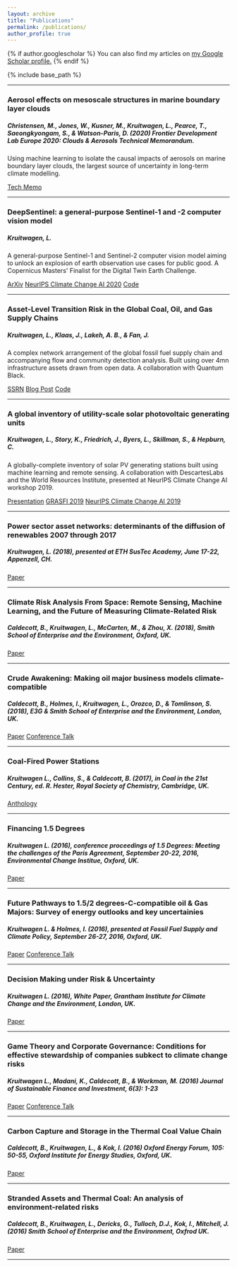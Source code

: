 ```yaml
---
layout: archive
title: "Publications"
permalink: /publications/
author_profile: true
---
```


{% if author.googlescholar %}
  You can also find my articles on <u><a href="{{author.googlescholar}}">my Google Scholar profile</a>.</u>
{% endif %}

{% include base_path %}

-----
### Aerosol effects on mesoscale structures in marine boundary layer clouds
##### Christensen, M., Jones, W., Kusner, M., Kruitwagen, L., Pearce, T., Saeongkyongam, S., & Watson-Paris, D. (2020) _Frontier Development Lab Europe 2020: Clouds & Aerosols Technical Memorandum._

Using machine learning to isolate the causal impacts of aerosols on marine boundary layer clouds, the largest source of uncertainty in long-term climate modelling. 

[Tech Memo](http://Lkruitwagen.github.io/files/Clouds_Tech_Memo_FDLEUR2020.pdf)

-----
### DeepSentinel: a general-purpose Sentinel-1 and -2 computer vision model
##### Kruitwagen, L.

A general-purpose Sentinel-1 and Sentinel-2 computer vision model aiming to unlock an explosion of earth observation use cases for public good. A Copernicus Masters' Finalist for the Digital Twin Earth Challenge.

[ArXiv](https://arxiv.org/abs/2102.06260) [NeurIPS Climate Change AI 2020](https://www.climatechange.ai/papers/neurips2020/84) [Code](https://github.com/Lkruitwagen/deepsentinel)

-----
### Asset-Level Transition Risk in the Global Coal, Oil, and Gas Supply Chains
##### Kruitwagen, L., Klaas, J., Lakeh, A. B., & Fan, J.

A complex network arrangement of the global fossil fuel supply chain and accompanying flow and community detection analysis. Built using over 4mn infrastructure assets drawn from open data. A collaboration with Quantum Black.

[SSRN](https://papers.ssrn.com/sol3/papers.cfm?abstract_id=3783412) [Blog Post](https://medium.com/quantumblack/constructing-a-global-energy-supply-network-for-the-transition-toward-a-post-carbon-society-9d0726980af4) [Code](https://github.com/Lkruitwagen/global-fossil-fuel-supply-chain)

-----
### A global inventory of utility-scale solar photovoltaic generating units
##### Kruitwagen, L., Story, K., Friedrich, J., Byers, L., Skillman, S., & Hepburn, C. 

A globally-complete inventory of solar PV generating stations built using machine learning and remote sensing. A collaboration with DescartesLabs and the World Resources Institute, presented at NeurIPS Climate Change AI workshop 2019.

[Presentation](https://docs.google.com/presentation/d/14r68rCsGERPc_r6Io-_c0zu-EQKiDhV4Sin2jBsgYxE/edit?usp=sharing) [GRASFI 2019](https://www.susfinalliance2019.org/conference-videos?wix-vod-video-id=ade617aad2364116b4c7f357ff90ef27&wix-vod-comp-id=comp-k266doyq) [NeurIPS Climate Change AI 2019](https://slideslive.com/38922408/a-global-inventory-of-utilityscale-solar-photovoltaic-power-stations)

-----
### Power sector asset networks: determinants of the diffusion of renewables 2007 through 2017
##### Kruitwagen, L. (2018), presented at ETH SusTec Academy, June 17-22, Appenzell, CH.

[Paper](http://Lkruitwagen.github.io/files/LK_SusTec_Paper.pdf)

-----
### Climate Risk Analysis From Space: Remote Sensing, Machine Learning, and the Future of Measuring Climate-Related Risk
##### Caldecott, B., Kruitwagen, L., McCarten, M., & Zhou, X. (2018), Smith School of Enterprise and the Environment, Oxford, UK.

[Paper](https://www.smithschool.ox.ac.uk/research/sustainable-finance/publications/Remote-sensing-data-and-machine-learning-in-climate-risk-analysis.pdf)

-----
### Crude Awakening: Making oil major business models climate-compatible
##### Caldecott, B., Holmes, I., Kruitwagen, L., Orozco, D., & Tomlinson, S. (2018), E3G & Smith School of Enterprise and the Environment, London, UK.

[Paper](https://www.e3g.org/wp-content/uploads/E3G_Oil_Majors_Report_Digital_March_2018.pdf) [Conference Talk](https://youtu.be/VbdDTWdaiEg?list=PLoJ3pxCzMP1tN3P_daxqrRm7_fTQzAqe8&t=3120)

-----
### Coal-Fired Power Stations
##### Kruitwagen L., Collins, S., & Caldecott, B. (2017), in _Coal in the 21st Century_, ed. R. Hester, _Royal Society of Chemistry_, Cambridge, UK.

[Anthology](https://pubs.rsc.org/en/content/chapter/bk9781782628606-00058/978-1-78262-860-6)

-----
### Financing 1.5 Degrees
##### Kruitwagen L. (2016), conference proceedings of _1.5 Degrees: Meeting the challenges of the Paris Agreement_, September 20-22, 2016, Environmental Change Institue, Oxford, UK.

[Paper](http://Lkruitwagen.github.io/files/financing_1.5_degrees.pdf)

-----
### Future Pathways to 1.5/2 degrees-C-compatible oil & Gas Majors: Survey of energy outlooks and key uncertainies
##### Kruitwagen L. & Holmes, I. (2016), presented at _Fossil Fuel Supply and Climate Policy_, September 26-27, 2016, Oxford, UK.

[Paper](http://Lkruitwagen.github.io/files/scenarios_backgrounder.pdf) [Conference Talk](https://youtu.be/0v1q6TxIZq4?t=10867)

-----
### Decision Making under Risk & Uncertainty
##### Kruitwagen L. (2016), White Paper, Grantham Institute for Climate Change and the Environment, London, UK.

[Paper](http://Lkruitwagen.github.io/files/DM_white_paper.pdf)

-----
### Game Theory and Corporate Governance: Conditions for effective stewardship of companies subkect to climate change risks
##### Kruitwagen L., Madani, K., Caldecott, B., & Workman, M. (2016) _Journal of Sustainable Finance and Investment_, 6(3): 1-23

[Paper](https://doi.org/10.1080/20430795.2016.1188537) [Conference Talk](https://youtu.be/ARfBiFPEatk?list=PLRWM35qtBBode-w0sjviScEpw4uZ6Yh9g)

-----
### Carbon Capture and Storage in the Thermal Coal Value Chain
##### Caldecott, B., Kruitwagen, L., & Kok, I. (2016) _Oxford Energy Forum_, 105: 50-55, Oxford Institute for Energy Studies, Oxford, UK.

[Paper](http://Lkruitwagen.github.io/files/OEF-105.pdf)

-----
### Stranded Assets and Thermal Coal: An analysis of environment-related risks
##### Caldecott, B., Kruitwagen, L., Dericks, G., Tulloch, D.J., Kok, I., Mitchell, J. (2016) Smith School of Enterprise and the Environment, Oxfrod UK.

[Paper](https://www.smithschool.ox.ac.uk/research/sustainable-finance/publications/satc.pdf)

-----